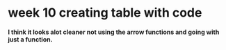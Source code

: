 # week 10 creating table with code

**I think it looks alot cleaner not using the arrow functions and going with just a function.**